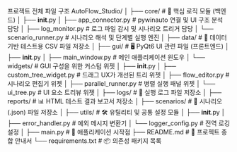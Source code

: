 프로젝트 전체 파일 구조
AutoFlow_Studio/
│
├── core/ # 🎯 핵심 로직 모듈 (백엔드)
│ ├── **init**.py
│ ├── app_connector.py # pywinauto 연결 및 UI 구조 분석 담당
│ ├── log_monitor.py # 로그 파일 감시 및 시나리오 트리거 담당
│ └── scenario_runner.py # 시나리오 해석 및 단계별 실행 엔진
│
├── data/ # 💾 데이터 기반 테스트용 CSV 파일 저장소
│
├── gui/ # 🖥️ PyQt6 UI 관련 파일 (프론트엔드)
│ ├── **init**.py
│ ├── main_window.py # 메인 애플리케이션 윈도우
│ └── widgets/ # GUI 구성을 위한 커스텀 위젯
│ ├── **init**.py
│ ├── custom_tree_widget.py # 드래그 UX가 개선된 트리 위젯
│ ├── flow_editor.py # 시나리오 편집기 위젯
│ ├── parallel_runner.py # 병렬 실행 패널 위젯
│ └── ui_tree.py # UI 요소 트리뷰 위젯
│
├── logs/ # 📝 실행 로그 파일 저장소
│
├── reports/ # 📊 HTML 테스트 결과 보고서 저장소
│
├── scenarios/ # 📜 시나리오(.json) 파일 저장소
│
├── utils/ # 🛠️ 유틸리티 및 공통 설정 모듈
│ ├── **init**.py
│ ├── error_handler.py # 예외 메시지 변환기
│ └── logger_config.py # 전역 로깅 설정
│
├── main.py # 🚀 애플리케이션 시작점
├── README.md # 📖 프로젝트 종합 안내서
└── requirements.txt # 📦 의존성 패키지 목록
